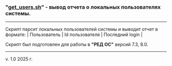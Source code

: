 ### "[get_users.sh](./get_users.sh)" - вывод отчета о локальных пользователях системы.

---

Скрипт парсит локальных пользователей системы и выводит отчет в формате:
| Пользователь | Id пользователя | Последний login |

Скрипт был подготовлен для работы в **"РЕД ОС"** версий 7.3, 8.0.

---

v. 1.0 2025 г.
